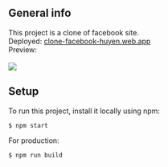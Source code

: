 ## General info

This project is a clone of facebook site.  
Deployed: [clone-facebook-huyen.web.app](clone-facebook-huyen.web.app)  
Preview:  
<br>
<img src="https://res.cloudinary.com/huyendxnkgd/image/upload/v1602469254/blog/fb-clone_preview_w990bj.png" >
<br>

## Setup

To run this project, install it locally using npm:

```
$ npm start
```

For production:

```
$ npm run build
```
